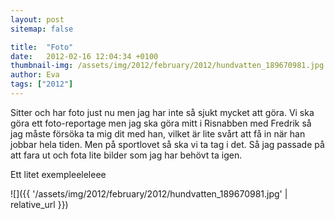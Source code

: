 ```yaml
---
layout: post
sitemap: false

title:  "Foto"
date:   2012-02-16 12:04:34 +0100
thumbnail-img: /assets/img/2012/february/2012/hundvatten_189670981.jpg
author: Eva
tags: ["2012"]
---
```


Sitter och har foto just nu men jag har inte så sjukt mycket att göra. Vi ska göra ett foto-reportage men jag ska göra mitt i Risnabben med Fredrik så jag måste försöka ta mig dit med han, vilket är lite svårt att få in när han jobbar hela tiden. Men på sportlovet så ska vi ta tag i det. Så jag passade på att fara ut och fota lite bilder som jag har behövt ta igen. 

Ett litet exempleeleleee

![]({{ '/assets/img/2012/february/2012/hundvatten_189670981.jpg'  | relative_url }})

